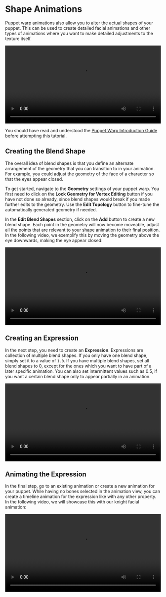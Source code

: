 # Shape Animations

Puppet warp animations also allow you to alter the actual shapes of your puppet. This can be used to create detailed facial animations and other types of animations where you want to make detailed adjustments to the texture itself.

<video width="100%" controls loop autoplay>
  <source src="/videos/puppet_warp_blend_shapes.mp4" type="video/mp4">
  Your browser does not support the video tag.
</video>

You should have read and understood the [Puppet Warp Introduction Guide](/scene/puppet-warp/introduction) before attempting this tutorial.

## Creating the Blend Shape

The overall idea of blend shapes is that you define an alternate arrangement of the geometry that you can transition to in your animation. For example, you could adjust the geometry of the face of a character so that the eyes appear closed.

To get started, navigate to the **Geometry** settings of your puppet warp. You first need to click on the **Lock Geometry for Vertex Editing** button if you have not done so already, since blend shapes would break if you made further edits to the geometry. Use the **Edit Topology** button to fine-tune the automatically generated geometry if needed.

In the **Edit Blend Shapes** section, click on the **Add** button to create a new blend shape. Each point in the geometry will now become moveable, adjust all the points that are relevant to your shape animation to their final position. In the following video, we exemplify this by moving the geometry above the eye downwards, making the eye appear closed:

<video width="100%" controls loop>
  <source src="/videos/puppet_warp_blend_shapes_setup.mp4" type="video/mp4">
  Your browser does not support the video tag.
</video>

## Creating an Expression

In the next step, you need to create an **Expression**. Expressions are collection of multiple blend shapes. If you only have one blend shape, simply set it to a value of `1.0`. If you have multiple blend shapes, set all blend shapes to 0, except for the ones which you want to have part of a later specific animation. You can also set intermittent values such as 0.5, if you want a certain blend shape only to appear partially in an animation.

<video width="100%" controls loop>
  <source src="/videos/puppet_warp_blend_shapes_expression.mp4" type="video/mp4">
  Your browser does not support the video tag.
</video>

## Animating the Expression

In the final step, go to an existing animation or create a new animation for your puppet. While having no bones selected in the animation view, you can create a timeline animation for the expression like with any other property. In the following video, we will showcase this with our knight facial animation:

<video width="100%" controls>
  <source src="/videos/puppet_warp_blend_shapes_animation.mp4" type="video/mp4">
  Your browser does not support the video tag.
</video>
